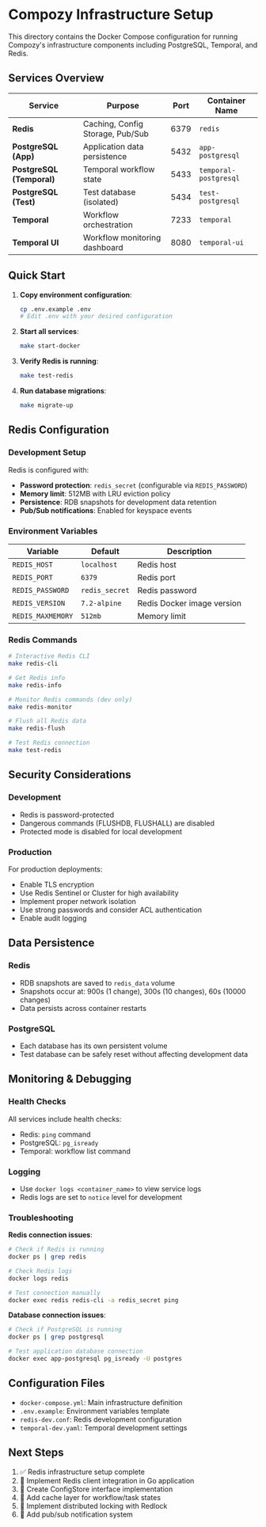 # Compozy Infrastructure Setup

This directory contains the Docker Compose configuration for running Compozy's infrastructure components including PostgreSQL, Temporal, and Redis.

## Services Overview

| Service                   | Purpose                          | Port | Container Name        |
| ------------------------- | -------------------------------- | ---- | --------------------- |
| **Redis**                 | Caching, Config Storage, Pub/Sub | 6379 | `redis`               |
| **PostgreSQL (App)**      | Application data persistence     | 5432 | `app-postgresql`      |
| **PostgreSQL (Temporal)** | Temporal workflow state          | 5433 | `temporal-postgresql` |
| **PostgreSQL (Test)**     | Test database (isolated)         | 5434 | `test-postgresql`     |
| **Temporal**              | Workflow orchestration           | 7233 | `temporal`            |
| **Temporal UI**           | Workflow monitoring dashboard    | 8080 | `temporal-ui`         |

## Quick Start

1. **Copy environment configuration**:

   ```bash
   cp .env.example .env
   # Edit .env with your desired configuration
   ```

2. **Start all services**:

   ```bash
   make start-docker
   ```

3. **Verify Redis is running**:

   ```bash
   make test-redis
   ```

4. **Run database migrations**:
   ```bash
   make migrate-up
   ```

## Redis Configuration

### Development Setup

Redis is configured with:

- **Password protection**: `redis_secret` (configurable via `REDIS_PASSWORD`)
- **Memory limit**: 512MB with LRU eviction policy
- **Persistence**: RDB snapshots for development data retention
- **Pub/Sub notifications**: Enabled for keyspace events

### Environment Variables

| Variable          | Default        | Description                |
| ----------------- | -------------- | -------------------------- |
| `REDIS_HOST`      | `localhost`    | Redis host                 |
| `REDIS_PORT`      | `6379`         | Redis port                 |
| `REDIS_PASSWORD`  | `redis_secret` | Redis password             |
| `REDIS_VERSION`   | `7.2-alpine`   | Redis Docker image version |
| `REDIS_MAXMEMORY` | `512mb`        | Memory limit               |

### Redis Commands

```bash
# Interactive Redis CLI
make redis-cli

# Get Redis info
make redis-info

# Monitor Redis commands (dev only)
make redis-monitor

# Flush all Redis data
make redis-flush

# Test Redis connection
make test-redis
```

## Security Considerations

### Development

- Redis is password-protected
- Dangerous commands (FLUSHDB, FLUSHALL) are disabled
- Protected mode is disabled for local development

### Production

For production deployments:

- Enable TLS encryption
- Use Redis Sentinel or Cluster for high availability
- Implement proper network isolation
- Use strong passwords and consider ACL authentication
- Enable audit logging

## Data Persistence

### Redis

- RDB snapshots are saved to `redis_data` volume
- Snapshots occur at: 900s (1 change), 300s (10 changes), 60s (10000 changes)
- Data persists across container restarts

### PostgreSQL

- Each database has its own persistent volume
- Test database can be safely reset without affecting development data

## Monitoring & Debugging

### Health Checks

All services include health checks:

- Redis: `ping` command
- PostgreSQL: `pg_isready`
- Temporal: workflow list command

### Logging

- Use `docker logs <container_name>` to view service logs
- Redis logs are set to `notice` level for development

### Troubleshooting

**Redis connection issues**:

```bash
# Check if Redis is running
docker ps | grep redis

# Check Redis logs
docker logs redis

# Test connection manually
docker exec redis redis-cli -a redis_secret ping
```

**Database connection issues**:

```bash
# Check if PostgreSQL is running
docker ps | grep postgresql

# Test application database connection
docker exec app-postgresql pg_isready -U postgres
```

## Configuration Files

- `docker-compose.yml`: Main infrastructure definition
- `.env.example`: Environment variables template
- `redis-dev.conf`: Redis development configuration
- `temporal-dev.yaml`: Temporal development settings

## Next Steps

1. ✅ Redis infrastructure setup complete
2. 🔄 Implement Redis client integration in Go application
3. 🔄 Create ConfigStore interface implementation
4. 🔄 Add cache layer for workflow/task states
5. 🔄 Implement distributed locking with Redlock
6. 🔄 Add pub/sub notification system
